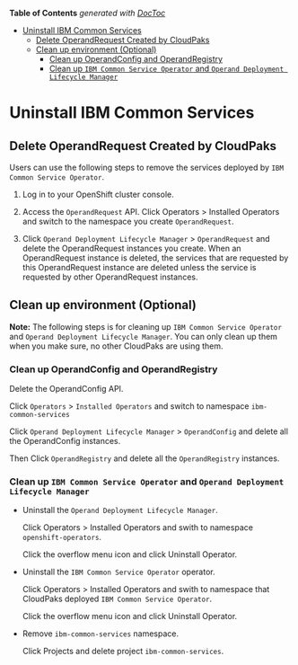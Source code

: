 <!-- START doctoc generated TOC please keep comment here to allow auto update -->
<!-- DON'T EDIT THIS SECTION, INSTEAD RE-RUN doctoc TO UPDATE -->
**Table of Contents**  *generated with [DocToc](https://github.com/thlorenz/doctoc)*

- [Uninstall IBM Common Services](#uninstall-ibm-common-services)
  - [Delete OperandRequest Created by CloudPaks](#delete-operandrequest-created-by-cloudpaks)
  - [Clean up environment (Optional)](#clean-up-environment-optional)
    - [Clean up OperandConfig and OperandRegistry](#clean-up-operandconfig-and-operandregistry)
    - [Clean up `IBM Common Service Operator` and `Operand Deployment Lifecycle Manager`](#clean-up-ibm-common-service-operator-and-operand-deployment-lifecycle-manager)

<!-- END doctoc generated TOC please keep comment here to allow auto update -->

# Uninstall IBM Common Services

## Delete OperandRequest Created by CloudPaks

Users can use the following steps to remove the services deployed by `IBM Common Service Operator`.

1. Log in to your OpenShift cluster console.

2. Access the `OperandRequest` API. Click Operators > Installed Operators and switch to the namespace you create `OperandRequest`.

3. Click `Operand Deployment Lifecycle Manager` > `OperandRequest` and delete the OperandRequest instances you create. When an OperandRequest instance is deleted, the services that are requested by this OperandRequest instance are deleted unless the service is requested by other OperandRequest instances.

## Clean up environment (Optional)

**Note:** The following steps is for cleaning up `IBM Common Service Operator` and `Operand Deployment Lifecycle Manager`. You can only clean up them when you make sure, no other CloudPaks are using them.

### Clean up OperandConfig and OperandRegistry

Delete the OperandConfig API.

Click `Operators` > `Installed Operators` and switch to namespace `ibm-common-services`

Click `Operand Deployment Lifecycle Manager` > `OperandConfig` and delete all the OperandConfig instances.

Then Click `OperandRegistry` and delete all the `OperandRegistry` instances.

### Clean up `IBM Common Service Operator` and `Operand Deployment Lifecycle Manager`

- Uninstall the `Operand Deployment Lifecycle Manager`.

    Click Operators > Installed Operators and swith to namespace `openshift-operators`.

    Click the overflow menu icon and click Uninstall Operator.

- Uninstall the `IBM Common Service Operator` operator.

    Click Operators > Installed Operators and swith to namespace that CloudPaks deployed `IBM Common Service Operator`.

    Click the overflow menu icon and click Uninstall Operator.

- Remove `ibm-common-services` namespace.

    Click Projects and delete project `ibm-common-services`.
